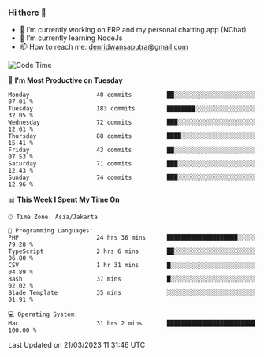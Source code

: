 ### Hi there 👋

- 🔭 I’m currently working on ERP and my personal chatting app (NChat)
- 🌱 I’m currently learning NodeJs
- 📫 How to reach me: denridwansaputra@gmail.com


<!--START_SECTION:waka-->
![Code Time](http://img.shields.io/badge/Code%20Time-2%2C819%20hrs%209%20mins-blue)

📅 **I'm Most Productive on Tuesday** 

```text
Monday                   40 commits          ██░░░░░░░░░░░░░░░░░░░░░░░   07.01 % 
Tuesday                  183 commits         ████████░░░░░░░░░░░░░░░░░   32.05 % 
Wednesday                72 commits          ███░░░░░░░░░░░░░░░░░░░░░░   12.61 % 
Thursday                 88 commits          ████░░░░░░░░░░░░░░░░░░░░░   15.41 % 
Friday                   43 commits          ██░░░░░░░░░░░░░░░░░░░░░░░   07.53 % 
Saturday                 71 commits          ███░░░░░░░░░░░░░░░░░░░░░░   12.43 % 
Sunday                   74 commits          ███░░░░░░░░░░░░░░░░░░░░░░   12.96 % 
```


📊 **This Week I Spent My Time On** 

```text
🕑︎ Time Zone: Asia/Jakarta

💬 Programming Languages: 
PHP                      24 hrs 36 mins      ████████████████████░░░░░   79.28 % 
TypeScript               2 hrs 6 mins        ██░░░░░░░░░░░░░░░░░░░░░░░   06.80 % 
CSV                      1 hr 31 mins        █░░░░░░░░░░░░░░░░░░░░░░░░   04.89 % 
Bash                     37 mins             █░░░░░░░░░░░░░░░░░░░░░░░░   02.02 % 
Blade Template           35 mins             ░░░░░░░░░░░░░░░░░░░░░░░░░   01.91 % 

💻 Operating System: 
Mac                      31 hrs 2 mins       █████████████████████████   100.00 % 
```


 Last Updated on 21/03/2023 11:31:46 UTC
<!--END_SECTION:waka-->
